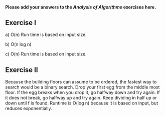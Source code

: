 #### Please add your answers to the ***Analysis of  Algorithms*** exercises here.

## Exercise I

a)  O(n) Run time is based on input size.


b)  O(n log n) 


c)  O(n) Run time is based on input size.

## Exercise II

Because the building floors can assume to be ordered, the fastest way to search would be a binary search. Drop your first egg from the middle most floor. If the egg breaks when you drop it, go halfway down and try again. If it does not break, go halfway up and try again. Keep dividing in half up or down until f is found. Runtime is O(log n) because it is based on input, but reduces exponentially.
